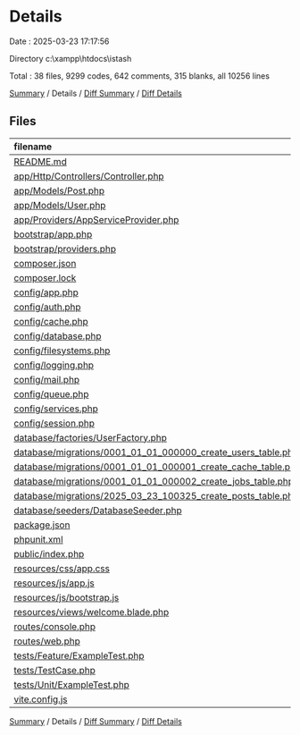 # Details

Date : 2025-03-23 17:17:56

Directory c:\\xampp\\htdocs\\istash

Total : 38 files,  9299 codes, 642 comments, 315 blanks, all 10256 lines

[Summary](results.md) / Details / [Diff Summary](diff.md) / [Diff Details](diff-details.md)

## Files
| filename | language | code | comment | blank | total |
| :--- | :--- | ---: | ---: | ---: | ---: |
| [README.md](/README.md) | Markdown | 45 | 0 | 22 | 67 |
| [app/Http/Controllers/Controller.php](/app/Http/Controllers/Controller.php) | PHP | 5 | 1 | 3 | 9 |
| [app/Models/Post.php](/app/Models/Post.php) | PHP | 6 | 1 | 4 | 11 |
| [app/Models/User.php](/app/Models/User.php) | PHP | 25 | 17 | 7 | 49 |
| [app/Providers/AppServiceProvider.php](/app/Providers/AppServiceProvider.php) | PHP | 12 | 8 | 5 | 25 |
| [bootstrap/app.php](/bootstrap/app.php) | PHP | 14 | 2 | 3 | 19 |
| [bootstrap/providers.php](/bootstrap/providers.php) | PHP | 4 | 0 | 2 | 6 |
| [composer.json](/composer.json) | JSON | 74 | 0 | 1 | 75 |
| [composer.lock](/composer.lock) | JSON | 8,076 | 0 | 1 | 8,077 |
| [config/app.php](/config/app.php) | PHP | 22 | 82 | 23 | 127 |
| [config/auth.php](/config/auth.php) | PHP | 28 | 74 | 14 | 116 |
| [config/cache.php](/config/cache.php) | PHP | 57 | 34 | 18 | 109 |
| [config/database.php](/config/database.php) | PHP | 109 | 43 | 23 | 175 |
| [config/filesystems.php](/config/filesystems.php) | PHP | 36 | 32 | 13 | 81 |
| [config/logging.php](/config/logging.php) | PHP | 79 | 33 | 21 | 133 |
| [config/mail.php](/config/mail.php) | PHP | 55 | 43 | 19 | 117 |
| [config/queue.php](/config/queue.php) | PHP | 52 | 44 | 17 | 113 |
| [config/services.php](/config/services.php) | PHP | 20 | 11 | 8 | 39 |
| [config/session.php](/config/session.php) | PHP | 23 | 160 | 35 | 218 |
| [database/factories/UserFactory.php](/database/factories/UserFactory.php) | PHP | 25 | 14 | 6 | 45 |
| [database/migrations/0001\_01\_01\_000000\_create\_users\_table.php](/database/migrations/0001_01_01_000000_create_users_table.php) | PHP | 38 | 6 | 6 | 50 |
| [database/migrations/0001\_01\_01\_000001\_create\_cache\_table.php](/database/migrations/0001_01_01_000001_create_cache_table.php) | PHP | 25 | 6 | 5 | 36 |
| [database/migrations/0001\_01\_01\_000002\_create\_jobs\_table.php](/database/migrations/0001_01_01_000002_create_jobs_table.php) | PHP | 46 | 6 | 6 | 58 |
| [database/migrations/2025\_03\_23\_100325\_create\_posts\_table.php](/database/migrations/2025_03_23_100325_create_posts_table.php) | PHP | 18 | 6 | 4 | 28 |
| [database/seeders/DatabaseSeeder.php](/database/seeders/DatabaseSeeder.php) | PHP | 14 | 5 | 5 | 24 |
| [package.json](/package.json) | JSON | 16 | 0 | 1 | 17 |
| [phpunit.xml](/phpunit.xml) | XML | 31 | 2 | 1 | 34 |
| [public/index.php](/public/index.php) | PHP | 10 | 4 | 7 | 21 |
| [resources/css/app.css](/resources/css/app.css) | CSS | 10 | 0 | 3 | 13 |
| [resources/js/app.js](/resources/js/app.js) | JavaScript | 1 | 0 | 1 | 2 |
| [resources/js/bootstrap.js](/resources/js/bootstrap.js) | JavaScript | 3 | 0 | 2 | 5 |
| [resources/views/welcome.blade.php](/resources/views/welcome.blade.php) | PHP | 270 | 0 | 8 | 278 |
| [routes/console.php](/routes/console.php) | PHP | 6 | 0 | 3 | 9 |
| [routes/web.php](/routes/web.php) | PHP | 5 | 0 | 3 | 8 |
| [tests/Feature/ExampleTest.php](/tests/Feature/ExampleTest.php) | PHP | 11 | 4 | 5 | 20 |
| [tests/TestCase.php](/tests/TestCase.php) | PHP | 6 | 1 | 4 | 11 |
| [tests/Unit/ExampleTest.php](/tests/Unit/ExampleTest.php) | PHP | 10 | 3 | 4 | 17 |
| [vite.config.js](/vite.config.js) | JavaScript | 12 | 0 | 2 | 14 |

[Summary](results.md) / Details / [Diff Summary](diff.md) / [Diff Details](diff-details.md)